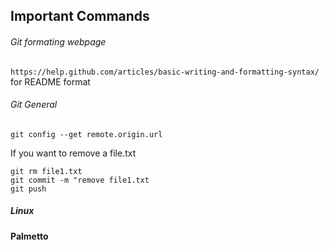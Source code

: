 ## Important Commands
###### Git formating webpage
`https://help.github.com/articles/basic-writing-and-formatting-syntax/` for README format
###### Git General
```
git config --get remote.origin.url

```
If you want to remove a file.txt
```
git rm file1.txt
git commit -m "remove file1.txt
git push
```
##### Linux


#### Palmetto

